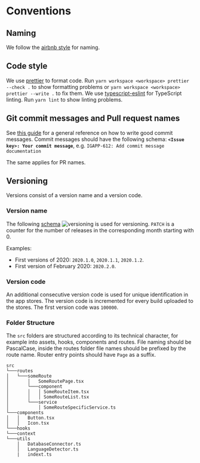 # Conventions

## Naming

We follow the [airbnb style](https://github.com/airbnb/javascript/tree/master/react) for naming.

## Code style

We use [prettier](https://prettier.io) to format code. Run `yarn workspace <workspace> prettier --check .` to show formatting problems or `yarn workspace <workspace> prettier --write .` to fix them.
We use [typescript-eslint](https://github.com/typescript-eslint/typescript-eslint) for TypeScript linting. Run `yarn lint` to show linting problems.

## Git commit messages and Pull request names

See [this guide](https://github.com/erlang/otp/wiki/Writing-good-commit-messages) for a general reference on how to write
good commit messages.
Commit messages should have the following schema:
**`<Issue key>: Your commit message`**, e.g. `IGAPP-612: Add commit message documentation`

The same applies for PR names.

## Versioning

Versions consist of a version name and a version code.

### Version name

The following [schema](https://calver.org/) ![versioning](https://img.shields.io/badge/calver-YYYY.MM.PATCH-22bfda.svg) is used for versioning.
`PATCH` is a counter for the number of releases in the corresponding month starting with 0.

Examples:

- First versions of 2020: `2020.1.0`, `2020.1.1`, `2020.1.2`.
- First version of February 2020: `2020.2.0`.

### Version code

An additional consecutive version code is used for unique identification in the app stores.
The version code is incremented for every build uploaded to the stores.
The first version code was `100000`.

### Folder Structure

The `src` folders are structured according to its technical character, for example into assets, hooks, components and routes.
File naming should be PascalCase, inside the routes folder file names should be prefixed by the route name.
Router entry points should have `Page` as a suffix.

```
src
└───routes
│   └───someRoute
│       │   SomeRoutePage.tsx
│       └───component
│       │   │ SomeRouteItem.tsx
│       │   │ SomeRouteList.tsx
│       └───service
│           │ SomeRouteSpecificService.ts
└───components
│   │   Button.tsx
│   │   Icon.tsx
└───hooks
└───context
└───utils
    │   DatabaseConnector.ts
    │   LanguageDetector.ts
    |   indext.ts
```
